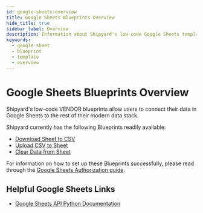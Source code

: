 ```yaml
---
id: google-sheets-overview
title: Google Sheets Blueprints Overview
hide_title: true
sidebar_label: Overview
description: Information about Shipyard's low-code Google Sheets templates.
keywords:
  - google sheet
  - blueprint
  - template
  - overview
---
```


# Google Sheets Blueprints Overview

Shipyard's low-code VENDOR blueprints allow users to connect their data in Google Sheets to the rest of their modern data stack.

Shipyard currently has the following Blueprints readily available:
- [Download Sheet to CSV](google-sheets-download-sheet-to-csv)
- [Upload CSV to Sheet](google-sheets-upload-sheet-to-csv)
- [Clear Data from Sheet](google-sheets-clear-data-from-sheet)

For information on how to set up these Blueprints successfully, please read through the [Google Sheets Authorization guide](google-sheets-authorization).

## Helpful Google Sheets Links
- [Google Sheets API Python Documentation](https://developers.google.com/sheets/api/quickstart/python)
